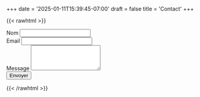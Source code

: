 +++
date = '2025-01-11T15:39:45-07:00'
draft = false
title = 'Contact'
+++

{{< rawhtml >}}
<form name="contact" netlify class="space-y-4 mx-auto">
  <input type="hidden" name="form-name" value="contact">
  
  <div>
    <label for="name">Nom</label>
    <input type="text" id="name" name="name" required class="mt-1 block w-full p-2 border border-gray-300 rounded-md shadow-sm focus:outline-none focus:ring-2 focus:ring-blue-500 focus:border-blue-500">
  </div>

  <div>
    <label for="email">Email</label>
    <input type="email" id="email" name="email" required class="mt-1 block w-full p-2 border border-gray-300 rounded-md shadow-sm focus:outline-none focus:ring-2 focus:ring-blue-500 focus:border-blue-500">
  </div>

  <div>
    <label for="message">Message</label>
    <textarea id="message" name="message" required class="mt-1 block w-full p-2 border border-gray-300 rounded-md shadow-sm focus:outline-none focus:ring-2 focus:ring-blue-500 focus:border-blue-500" rows="4"></textarea>
  </div>

  <button type="submit" class="w-full mt-4 py-2 px-4 bg-blue-500 text-white font-semibold rounded-lg hover:bg-blue-600 focus:outline-none focus:ring-2 focus:ring-blue-500 focus:ring-opacity-50">
    Envoyer
  </button>
</form>
{{< /rawhtml >}}